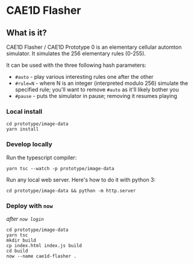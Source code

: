 # CAE1D Flasher

## What is it?

CAE1D Flasher / CAE1D Prototype 0 is an elementary cellular automton simulator.
It simulates the 256 elementary rules (0-255).

It can be used with the three following hash parameters:

- `#auto` - play various interesting rules one after the other
- `#rule=N` - where N is an integer (interpreted modulo 256) simulate the specified rule; you'll want to remove `#auto` as it'll likely bother you
- `#pause` - puts the simulator in pause; removing it resumes playing

### Local install

```
cd prototype/image-data
yarn install
```

### Develop locally

Run the typescript compiler:

```
yarn tsc --watch -p prototype/image-data
```

Run any local web server. Here's how to do it with python 3:

```
cd prototype/image-data && python -m http.server
```

### Deploy with `now`

_after `now login`_

```
cd prototype/image-data
yarn tsc
mkdir build
cp index.html index.js build
cd build
now --name cae1d-flasher .
```
